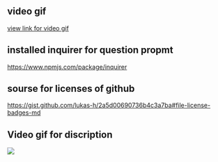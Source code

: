 
## video gif 

[view link for video gif](https://github.com/hiral271/Generate-readme/blob/main/view/Untitled_%20Mar%205%2C%202021%207_47%20PM.gif)

## installed inquirer for question propmt 
https://www.npmjs.com/package/inquirer

##  sourse for licenses of github
https://gist.github.com/lukas-h/2a5d00690736b4c3a7ba#file-license-badges-md

## Video gif for discription 
![](https://github.com/hiral271/Generate-readme/blob/main/view/Untitled_%20Mar%205%2C%202021%207_47%20PM.gif)

